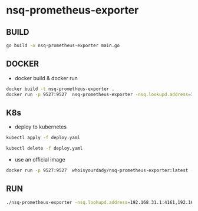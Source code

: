 # nsq-prometheus-exporter

## BUILD
```bash
go build -o nsq-prometheus-exporter main.go
```

## DOCKER

- docker build & docker run
```bash
docker build -t nsq-prometheus-exporter .
docker run -p 9527:9527  nsq-prometheus-exporter -nsq.lookupd.address=192.168.31.1:4161,192.168.31.2:4161
```

## K8s

- deploy to kubernetes
```bash
kubectl apply -f deploy.yaml

kubectl delete -f deploy.yaml
```

- use an official image
```bash
docker run -p 9527:9527  whoisyourdady/nsq-prometheus-exporter:latest -nsq.lookupd.address=192.168.31.1:4161,192.168.31.2:4161
```

## RUN

```bash
./nsq-prometheus-exporter -nsq.lookupd.address=192.168.31.1:4161,192.168.31.2:4161
```
